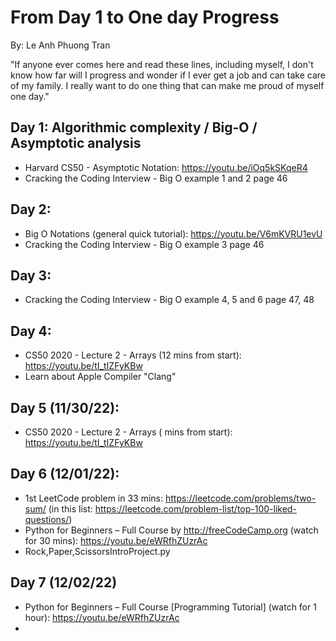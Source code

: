 # From Day 1 to One day Progress

By: Le Anh Phuong Tran

"If anyone ever comes here and read these lines, including myself, I don't know how far will I progress and wonder if I ever get a job and can take care of my family. I really want to do one thing that can make me proud of myself one day."

## Day 1: Algorithmic complexity / Big-O / Asymptotic analysis
- Harvard CS50 - Asymptotic Notation: https://youtu.be/iOq5kSKqeR4
- Cracking the Coding Interview - Big O example 1 and 2 page 46
  
## Day 2:
- Big O Notations (general quick tutorial): https://youtu.be/V6mKVRU1evU
- Cracking the Coding Interview - Big O example 3 page 46

## Day 3:
- Cracking the Coding Interview - Big O example 4, 5 and 6 page 47, 48

## Day 4:
- CS50 2020 - Lecture 2 - Arrays (12 mins from start): https://youtu.be/tI_tIZFyKBw
- Learn about Apple Compiler "Clang"

## Day 5 (11/30/22):
- CS50 2020 - Lecture 2 - Arrays ( mins from start): https://youtu.be/tI_tIZFyKBw

## Day 6 (12/01/22):
- 1st LeetCode problem in 33 mins: https://leetcode.com/problems/two-sum/ (in this list: https://leetcode.com/problem-list/top-100-liked-questions/)
- Python for Beginners – Full Course by http://freeCodeCamp.org (watch for 30 mins): https://youtu.be/eWRfhZUzrAc
- Rock,Paper,ScissorsIntroProject.py

## Day 7 (12/02/22)
- Python for Beginners – Full Course [Programming Tutorial] (watch for 1 hour): https://youtu.be/eWRfhZUzrAc
- 
